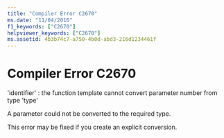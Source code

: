 ```yaml
---
title: "Compiler Error C2670"
ms.date: "11/04/2016"
f1_keywords: ["C2670"]
helpviewer_keywords: ["C2670"]
ms.assetid: 4b3b74c7-a750-4b0d-abd3-216d1234461f
---
```

# Compiler Error C2670

'identifier' : the function template cannot convert parameter number from type 'type'

A parameter could not be converted to the required type.

This error may be fixed if you create an explicit conversion.
